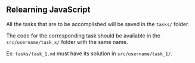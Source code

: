 ## Relearning JavaScript

All the tasks that are to be accomplished will be saved in the `tasks/` folder.

The code for the corresponding task should be available in the `src/username/task_x/` folder with the same name.

Ex: `tasks/task_1.md` must have its solution in `src/username/task_1/`.

